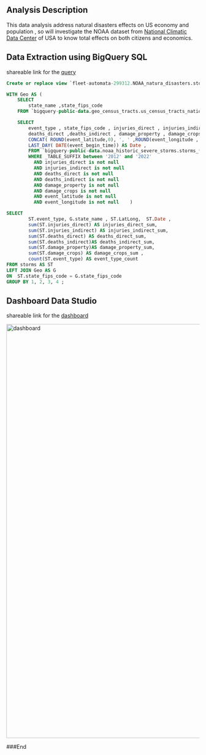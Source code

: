 
## Analysis Description
This data analysis address natural disasters effects on US economy and population , so will investigate the NOAA dataset from [National Climatic Data Center](https://www.ncdc.noaa.gov/) of USA to know total effects on both citizens and economics. 


## Data Extraction using BigQuery SQL
shareable link for the [query](https://console.cloud.google.com/bigquery?sq=505007092220:35c34f468590499982f5b7d0612bd4f5)

```sql
Create or replace view `fleet-automata-299312.NOAA_natura_disasters.storms` AS

WITH Geo AS (
    SELECT 
        state_name ,state_fips_code 
    FROM `bigquery-public-data.geo_census_tracts.us_census_tracts_national`) , storms AS (

    SELECT     
        event_type , state_fips_code , injuries_direct , injuries_indirect ,
        deaths_direct ,deaths_indirect , damage_property , damage_crops ,
        CONCAT( ROUND(event_latitude,0), ', ' ,ROUND(event_longitude , 0) ) AS LatLong, 
        LAST_DAY( DATE(event_begin_time)) AS Date ,  
        FROM `bigquery-public-data.noaa_historic_severe_storms.storms_*` 
        WHERE _TABLE_SUFFIX between '2012' and '2022'
          AND injuries_direct is not null 
          AND injuries_indirect is not null
          AND deaths_direct is not null
          AND deaths_indirect is not null
          AND damage_property is not null
          AND damage_crops is not null 
          AND event_latitude is not null 
          AND event_longitude is not null    )

SELECT    
        ST.event_type, G.state_name	, ST.LatLong,  ST.Date ,  
        sum(ST.injuries_direct) AS injuries_direct_sum, 
        sum(ST.injuries_indirect) AS injuries_indirect_sum, 
        sum(ST.deaths_direct) AS deaths_direct_sum, 
        sum(ST.deaths_indirect)AS deaths_indirect_sum, 
        sum(ST.damage_property)AS damage_property_sum, 
        sum(ST.damage_crops) AS damage_crops_sum ,
        count(ST.event_type) AS event_type_count             
FROM storms AS ST 
LEFT JOIN Geo AS G
ON  ST.state_fips_code = G.state_fips_code
GROUP BY 1, 2, 3, 4 ;
```
## Dashboard Data Studio

shareable link for the [dashboard](https://datastudio.google.com/reporting/87d0fd9e-15f1-4969-ad45-9e105f1130d4)

<img src="https://raw.githubusercontent.com/Amrabdelhamed611/NOAA_report_dashboard/main/dashboard%20image.png" alt="dashboard" style="height: 1080px; width:900px;"/>


###End
